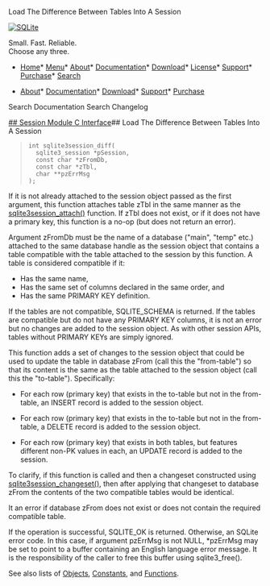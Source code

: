 




Load The Difference Between Tables Into A Session




[![SQLite](../images/sqlite370_banner.gif)](../index.html)


Small. Fast. Reliable.  
Choose any three.


* [Home](../index.html)* [Menu](javascript:void(0))* [About](../about.html)* [Documentation](../docs.html)* [Download](../download.html)* [License](../copyright.html)* [Support](../support.html)* [Purchase](../prosupport.html)* [Search](javascript:void(0))




* [About](../about.html)* [Documentation](../docs.html)* [Download](../download.html)* [Support](../support.html)* [Purchase](../prosupport.html)






Search Documentation
Search Changelog







[## Session Module C Interface](../session/intro.html)## Load The Difference Between Tables Into A Session


> ```
> int sqlite3session_diff(
>   sqlite3_session *pSession,
>   const char *zFromDb,
>   const char *zTbl,
>   char **pzErrMsg
> );
> 
> ```


If it is not already attached to the session object passed as the first
argument, this function attaches table zTbl in the same manner as the
[sqlite3session\_attach()](../session/sqlite3session_attach.html) function. If zTbl does not exist, or if it
does not have a primary key, this function is a no\-op (but does not return
an error).


Argument zFromDb must be the name of a database ("main", "temp" etc.)
attached to the same database handle as the session object that contains 
a table compatible with the table attached to the session by this function.
A table is considered compatible if it:


* Has the same name,
 * Has the same set of columns declared in the same order, and
 * Has the same PRIMARY KEY definition.



If the tables are not compatible, SQLITE\_SCHEMA is returned. If the tables
are compatible but do not have any PRIMARY KEY columns, it is not an error
but no changes are added to the session object. As with other session
APIs, tables without PRIMARY KEYs are simply ignored.


This function adds a set of changes to the session object that could be
used to update the table in database zFrom (call this the "from\-table") 
so that its content is the same as the table attached to the session 
object (call this the "to\-table"). Specifically:


* For each row (primary key) that exists in the to\-table but not in 
 the from\-table, an INSERT record is added to the session object.



 - For each row (primary key) that exists in the to\-table but not in 
 the from\-table, a DELETE record is added to the session object.



 - For each row (primary key) that exists in both tables, but features 
 different non\-PK values in each, an UPDATE record is added to the
 session.



To clarify, if this function is called and then a changeset constructed
using [sqlite3session\_changeset()](../session/sqlite3session_changeset.html), then after applying that changeset to 
database zFrom the contents of the two compatible tables would be 
identical.


It an error if database zFrom does not exist or does not contain the
required compatible table.


If the operation is successful, SQLITE\_OK is returned. Otherwise, an SQLite
error code. In this case, if argument pzErrMsg is not NULL, \*pzErrMsg
may be set to point to a buffer containing an English language error 
message. It is the responsibility of the caller to free this buffer using
sqlite3\_free().


See also lists of
 [Objects](../session/objlist.html),
 [Constants](../session/constlist.html), and
 [Functions](../session/funclist.html).


